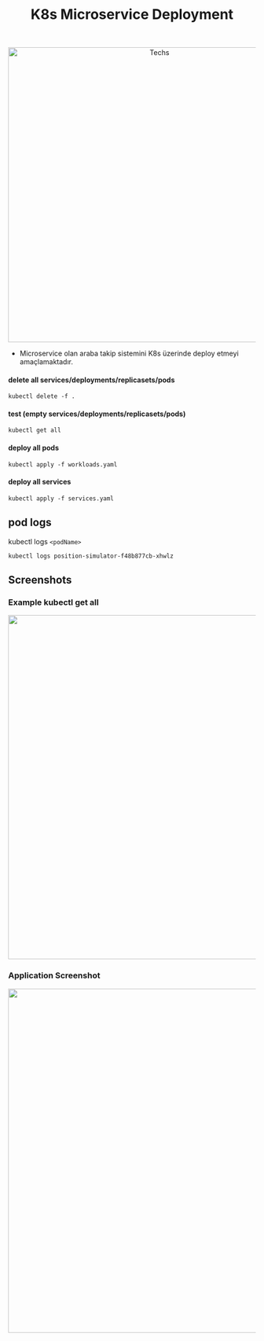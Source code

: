 <h1 align="center"> K8s Microservice Deployment</h1> <br>
<p align="center">
  <a href="https://user-images.githubusercontent.com/34090058/80921510-8631e000-8d7f-11ea-8fe2-00adc999278c.png">
    <img alt="Techs" title="Techs" src="https://user-images.githubusercontent.com/34090058/80921510-8631e000-8d7f-11ea-8fe2-00adc999278c.png"width="600">
  </a>
</p>

 - Microservice olan araba takip sistemini K8s üzerinde deploy etmeyi amaçlamaktadır.
 
#### delete all services/deployments/replicasets/pods
```
kubectl delete -f .
```
####  test (empty services/deployments/replicasets/pods)
```
kubectl get all
```
####  deploy all pods
```
kubectl apply -f workloads.yaml
```
####  deploy all services
```
kubectl apply -f services.yaml
```
## pod logs
kubectl logs `<podName>`
```
kubectl logs position-simulator-f48b877cb-xhwlz
```
## Screenshots

### Example kubectl get all
<p align="center">
<a href="#"><img src="https://user-images.githubusercontent.com/34090058/80921511-87630d00-8d7f-11ea-9261-7f5cf7453458.png" width="700"></a>
</p>

### Application Screenshot
<p align="center">
<a href="#"><img src="https://user-images.githubusercontent.com/34090058/80921513-87630d00-8d7f-11ea-9495-1c1222679a1f.png" width="700"></a>
</p>
